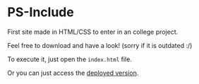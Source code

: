 # PS-Include
First site made in HTML/CSS to enter in an college project.

Feel free to download and have a look! (sorry if it is outdated :/)

To execute it, just open the `index.html` file.

Or you can just access the [deployed version](https://portfolio-girao.vercel.app/).
